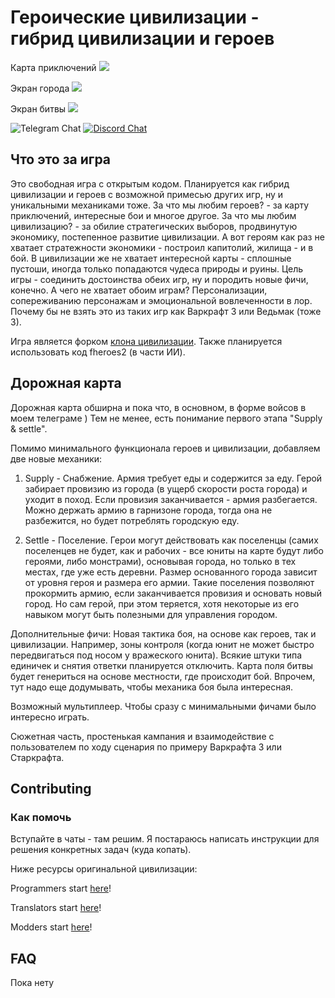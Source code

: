 # Героические цивилизации - гибрид цивилизации и героев

Карта приключений
![](/extraImages/ScreenshotMapView.png)

Экран города
![](/extraImages/ScreenshotMapView.png)

Экран битвы
![](/extraImages/ScreenshotMapView.png)

![Telegram Chat](https://github.com/yairm210/Unciv/workflows/Build%20and%20deploy/badge.svg)
[![Discord Chat](https://img.shields.io/discord/586194543280390151.svg)](https://discord.gg/bjrB4Xw)



## Что это за игра

Это свободная игра с открытым кодом. Планируется как гибрид цивилизации и героев с возможной примесью других игр, ну и уникальными механиками тоже.
За что мы любим героев? - за карту приключений, интересные бои и многое другое.
За что мы любим цивилизацию? - за обилие стратегических выборов, продвинутую экономику, постепенное развитие цивилизации.
А вот героям как раз не хватает стратежности экономики - построил капитолий, жилища - и в бой.
В цивилизации же не хватает интересной карты - сплошные пустоши, иногда только попадаются чудеса природы и руины.
Цель игры - соединить достоинства обеих игр, ну и породить новые фичи, конечно.
А чего не хватает обоим играм? Персонализации, сопереживанию персонажам и эмоциональной вовлеченности в лор. 
Почему бы не взять это из таких игр как Варкрафт 3 или Ведьмак (тоже 3).

Игра является форком [клона цивилизации](https://github.com/yairm210/Unciv).
Также планируется использовать код fheroes2 (в части ИИ).

## Дорожная карта

Дорожная карта обширна и пока что, в основном, в форме войсов в моем телеграме )
Тем не менее, есть понимание первого этапа "Supply & settle".

Помимо минимального функционала героев и цивилизации, добавляем две новые механики:
1. Supply - Снабжение.
Армия требует еды и содержится за еду. Герой забирает провизию из города (в ущерб скорости роста города) и уходит в поход. Если провизия заканчивается - армия разбегается.
Можно держать армию в гарнизоне города, тогда она не разбежится, но будет потреблять городскую еду.

2. Settle - Поселение.
Герои могут действовать как поселенцы (самих поселенцев не будет, как и рабочих - все юниты на карте будут либо героями, либо монстрами), основывая города, но только в тех местах, где уже есть деревни.
Размер основанного города зависит от уровня героя и размера его армии. Такие поселения позволяют прокормить армию, если заканчивается провизия и основать новый город. Но сам герой, при этом теряется, хотя некоторые из его навыком могут быть полезными для управления городом.

 Дополнительные фичи:
 Новая тактика боя, на основе как героев, так и цивилизации. Например, зоны контроля (когда юнит не может быстро передвигаться под носом у вражеского юнита). Всякие штуки типа единичек и снятия ответки планируется отключить. Карта поля битвы будет генериться на основе местности, где происходит бой. Впрочем, тут надо еще додумывать, чтобы механика боя была интересная.

 Возможный мультиплеер. Чтобы сразу с минимальными фичами было интересно играть.

 Сюжетная часть, простенькая кампания и взаимодействие с пользователем по ходу сценария по примеру Варкрафта 3 или Старкрафта.




## Contributing

### Как помочь

Вступайте в чаты - там решим. Я постараюсь написать инструкции для решения конкретных задач (куда копать).

Ниже ресурсы оригинальной цивилизации:

Programmers start [here](https://yairm210.github.io/Unciv/Developers/Building-Locally/)!

Translators start [here](https://yairm210.github.io/Unciv/Other/Translating/)!

Modders start [here](https://yairm210.github.io/Unciv/Modders/Mods/)!



## FAQ

Пока нету

